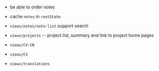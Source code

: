 - be able to order notes
- cache `notes` in `rootState`

- `views/notes/note-list` support search

- `views/projects` -- project list, summary and link to project home pages

- `views/CV-CN`
- `views/CV`

- `views/translations`
